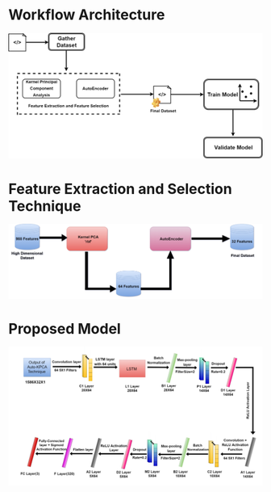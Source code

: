 # Workflow Architecture
![Workflow](https://github.com/madhyam2001/Mental_State-Classification/blob/master/Architectures/Workflow.png)

# Feature Extraction and Selection Technique
![Auto-KPCA](https://github.com/madhyam2001/Mental_State-Classification/blob/master/Architectures/Auto-KPCA.png)

# Proposed Model
![CNN_LSTM](https://github.com/madhyam2001/Mental_State-Classification/blob/master/Architectures/CNN_LSTM.png)
